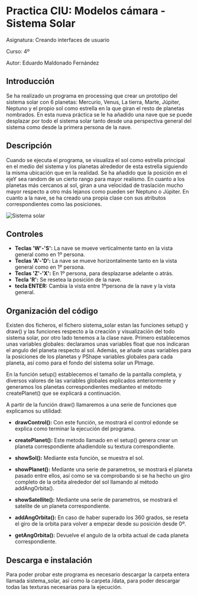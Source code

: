 # Practica CIU: Modelos cámara - Sistema Solar

Asignatura: Creando interfaces de usuario

Curso: 4º

Autor: Eduardo Maldonado Fernández

## Introducción
Se ha realizado un programa en processing que crear un prototipo del sistema solar con 6 planetas: Mercurio, Venus, La tierra, Marte, Júpiter, Neptuno y el propio sol como estrella en la que giran el resto de planetas nombrados. En esta nueva práctica se le ha añadido una nave que se puede desplazar por todo el sistema solar tanto desde una perspectiva general del sistema como desde la primera persona de la nave.

## Descripción
Cuando se ejecuta el programa, se visualiza el sol como estrella principal en el medio del sistema y los planetas alrededor de esta estrella siguiendo la misma ubicación que en la realidad. Se ha añadido que la posición en el ejeY sea random de un cierto rango para mayor realismo. En cuanto a los planetas más cercanos al sol, giran a una velocidad de traslación mucho mayor respecto a otro más lejanos como pueden ser Neptuno o Júpiter. En cuanto a la nave, se ha creado una propia clase con sus atributos correspondientes como las posiciones.

![Sistema solar](/sistema_solarNave.gif "SystemSolar")


## Controles
- **Teclas 'W'-'S':** La nave se mueve verticalmente tanto en la vista general como en 1º persona.
- **Teclas 'A'-'D':** La nave se mueve horizontalmente tanto en la vista general como en 1º persona.
- **Teclas 'Z'-'X':** En 1º persona, para desplazarse adelante o atrás.
- **Tecla 'R':** Se resetea la posición de la nave.
- **tecla ENTER:** Cambia la vista entre 1ºpersona de la nave y la vista general.


## Organización del código

<p style=”text-align: justify;”>Existen dos ficheros, el fichero sistema_solar estan las funciones setup() y draw() y las funciones respecto a la creación y visualización del todo sistema solar, por otro lado tenemos a la clase nave. Primero establecemos unas variables globales: declaramos unas variables float que nos indicaran el angulo del planeta respecto al sol. Además, se añade unas variables para la posiciones de los planetas y PShape variables globales para cada planeta, así como para el fondo del sistema solar un PImage.</p>

En la función setup() establecemos el tamaño de la pantalla completa, y diversos valores de las variables globales explicados anteriormente y generamos los planetas correspondientes medianteo el método createPlanet() que se explicará a continuación.

A partir de la función draw() llamaremos a una serie de funciones que explicamos su utilidad:

- **drawControl():** Con este función, se mostrará el control edonde se explica como terminar la ejecución del programa.

-	**createPlanet():** Este metodo llamado en el setup() genera crear un planeta correspondiente añadiendole su textura correspondiente.

-	**showSol():** Mediante esta función, se muestra el sol. 

-	**showPlanet():** Mediante una serie de parametros, se mostrará el planeta pasado entre ellos, así como se va comprobando si se ha hecho un giro completo de la orbita alrededor del sol llamando al método addAngOrbita().

-	**showSatellite():** Mediante una serie de parametros, se mostrará el satelite de un planeta correspondiente.

-	**addAngOrbita():** En caso de haber superado los 360 grados, se reseta el giro de la orbita para volver a empezar desde su posición desde 0º.

-	**getAngOrbita():** Devuelve el angulo de la orbita actual de cada planeta correspondiente.

## Descarga e instalación
Para poder probar este programa es necesario descargar la carpeta entera llamada sistema_solar, así como la carpeta /data, para poder descargar todas las texturas necesarias para la ejecución.
